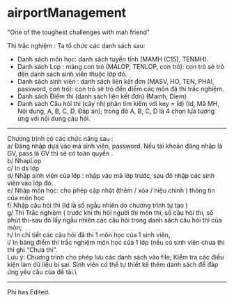 # airportManagement

"One of the toughest challenges with mah friend"

Thi trắc nghiệm : Ta tổ chức các danh sách sau:

- Danh sách môn học: danh sách tuyến tính (MAMH (C15), TENMH).
- Danh sách Lop : mảng con trỏ (MALOP, TENLOP, con trỏ): con trỏ sẻ trỏ đến danh sách sinh viên thuộc lớp đó.
- Danh sách sinh viên : danh sách liên kết đơn (MASV, HO, TEN, PHAI, password, con trỏ): con trỏ sẽ trỏ đến điểm các môn đã thi trắc nghiệm.
- Danh sách Điểm thi (danh sách liên kết đơn) (Mamh, Diem)
- Danh sách Câu hỏi thi (cây nhị phân tìm kiếm với key = Id) (Id, Mă MH, Nội dung, A, B, C, D, Đáp án); trong đó A, B, C, D là 4 chọn lựa tương ứng với nội dung câu hỏi.

---

Chương trình có các chức năng sau : \
a/ Đăng nhập dựa vào mã sinh viên, password. Nếu tài khoản đăng nhập là GV, pass là GV thì sẽ có toàn quyền .\
b/ NhapLop\
c/ In ds lớp\
d/ Nhập sinh viên của lớp : nhập vào mã lớp trước, sau đó nhập các sinh viên vào lớp đó. \
e/ Nhập môn học: cho phép cập nhật (thêm / xóa / hiệu chỉnh ) thông tin của môn học\
f/ Nhập câu hỏi thi (Id là số ngẫu nhiên do chương trình tự tạo )\
g/ Thi Trắc nghiệm ( trước khi thi hỏi người thi môn thi, số câu hỏi thi, số phút thi-sau đó lấy ngẫu nhiên các câu hỏi trong danh sách câu hỏi thi của môn; \
h/ In chi tiết các câu hỏi đã thi 1 môn học của 1 sinh viên, \
i/ In bảng điểm thi trắc nghiệm môn học của 1 lớp (nếu có sinh viên chưa thi thì ghi “Chưa thi”.\
Lưu ý: Chương trình cho phép lưu các danh sách vào file; Kiểm tra các điều kiện làm dữ liệu bị sai. Sinh viên có thể tự thiết kế thêm danh sách để đáp ứng yêu cầu của đề tài.\

---

Phi has Edited.
